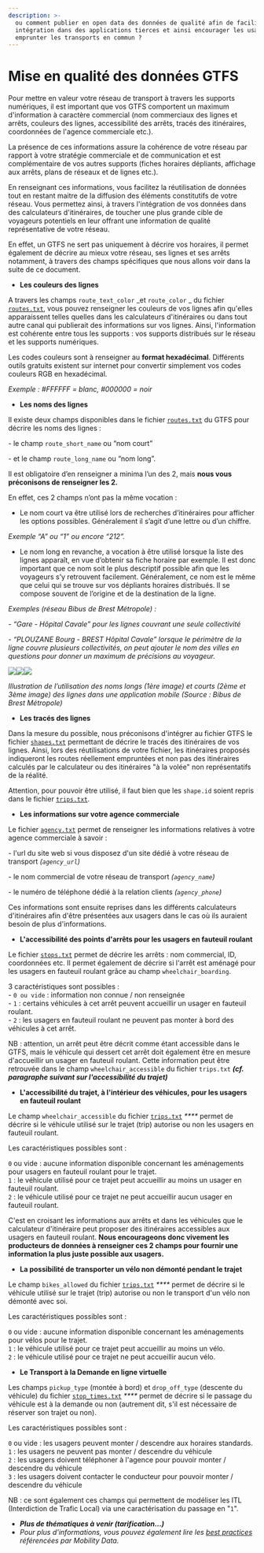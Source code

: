 ```yaml
---
description: >-
  ou comment publier en open data des données de qualité afin de faciliter leur
  intégration dans des applications tierces et ainsi encourager les usagers à
  emprunter les transports en commun ?
---
```


# Mise en qualité des données GTFS

Pour mettre en valeur votre réseau de transport à travers les supports numériques, il est important que vos GTFS comportent un maximum d'information à caractère commercial (nom commerciaux des lignes et arrêts, couleurs des lignes, accessibilité des arrêts, tracés des itinéraires, coordonnées de l'agence commerciale etc.).

La présence de ces informations assure la cohérence de votre réseau par rapport à votre stratégie commerciale et de communication et est complémentaire de vos autres supports (fiches horaires dépliants, affichage aux arrêts, plans de réseaux et de lignes etc.).&#x20;

En renseignant ces informations, vous facilitez la réutilisation de données tout en restant maitre de la diffusion des éléments constitutifs de votre réseau. Vous permettez ainsi, à travers l'intégration de vos données dans des calculateurs d'itinéraires, de toucher une plus grande cible de voyageurs potentiels en leur offrant une information de qualité représentative de votre réseau.&#x20;

En effet, un GTFS ne sert pas uniquement à décrire vos horaires, il permet également de décrire au mieux votre réseau, ses lignes et ses arrêts notamment, à travers des champs spécifiques que nous allons voir dans la suite de ce document. &#x20;

* **Les couleurs des lignes**

A travers les champs `route_text_color` _et `route_color` _ du fichier [`routes.txt`](https://developers.google.com/transit/gtfs/reference?hl=fr#routestxt), vous pouvez renseigner les couleurs de vos lignes afin qu'elles apparaissent telles quelles dans les calculateurs d'itinéraires ou dans tout autre canal qui publierait des informations sur vos lignes. Ainsi, l'information est cohérente entre tous les supports : vos supports distribués sur le réseau et les supports numériques.&#x20;

Les codes couleurs sont à renseigner au **format hexadécimal**. Différents outils gratuits existent sur internet pour convertir simplement vos codes couleurs RGB en hexadécimal. &#x20;

_Exemple : #FFFFFF = blanc, #000000 = noir_&#x20;

* **Les noms des lignes**

Il existe deux champs disponibles dans le fichier [`routes.txt`](https://developers.google.com/transit/gtfs/reference?hl=fr#routestxt) du GTFS pour décrire les noms des lignes :&#x20;

&#x20;   \- le champ `route_short_name` ou “nom court”&#x20;

&#x20;   \- et le champ `route_long_name` ou “nom long”.&#x20;

Il est obligatoire d’en renseigner a minima l’un des 2, mais **nous vous préconisons de renseigner les 2.**&#x20;

En effet, ces 2 champs n’ont pas la même vocation :

* Le nom court va être utilisé lors de recherches d’itinéraires pour afficher les options possibles. Généralement il s’agit d’une lettre ou d’un chiffre.&#x20;

_Exemple “A” ou “1” ou encore “212”._&#x20;

* Le nom long en revanche, a vocation à être utilisé lorsque la liste des lignes apparaît, en vue d’obtenir sa fiche horaire par exemple. Il est donc important que ce nom soit le plus descriptif possible afin que les voyageurs s’y retrouvent facilement. Généralement, ce nom est le même que celui qui se trouve sur vos dépliants horaires distribués. Il se compose souvent de l’origine et de la destination de la ligne.&#x20;

_Exemples (réseau Bibus de Brest Métropole) :_&#x20;

&#x20;_- “Gare - Hôpital Cavale” pour les lignes couvrant une seule collectivité_&#x20;

&#x20;_- “PLOUZANE Bourg - BREST Hôpital Cavale” lorsque le périmètre de la ligne couvre plusieurs collectivités, on peut ajouter le nom des villes en questions pour donner un maximum de précisions au voyageur._

![](https://lh5.googleusercontent.com/e3cHKkiJuF\_98Mlwwu3sYi3WtbU99jrv\_SHa6GtQ260ZhrMBGsTdbiUG1roe5a-ea7na4EZsc1JHryRVvylgczMZF7ceJYNBxCJFrx0KQNv3pxLobpW5CgXWlYZKdUU5pNcURqVXfz5hjuQerQ)![](https://lh4.googleusercontent.com/Y7WI7-z8UA8pMn2KD\_HkkP8\_Zz0CupJCKL9EK6D0bHu8dYq5hgxqHKHIev\_duVXHb6dZUeii1s2WBqyJRmZ5NQGqLGGV2vQPEi4ZELH1nVlNMKSt--Uka9RVCMlsWFmNkgrKErC5o3g19jW1fQ)![](https://lh4.googleusercontent.com/udjC7dKVQ7up0NrN4Ho\_c2RBf\_3JC8M\_GXack-7rn72bKTBGPR\_\_zsvujQ1nOXTir0lJc9hoqjU7HWf7vBkv2v90wOimI6DQH7sQEFk24Hd-9FsN37qDErx-4dzXyJpuEDCqKL-Ai5fJu3GcbA)

_Illustration de l’utilisation des noms longs (1ère image) et courts (2ème et 3ème image) des lignes dans une application mobile (Source : Bibus de Brest Métropole)_

* **Les tracés des lignes**

Dans la mesure du possible, nous préconisons d'intégrer au fichier GTFS le fichier [`shapes.txt`](https://developers.google.com/transit/gtfs/reference?hl=fr#shapestxt) permettant de décrire le tracés des itinéraires de vos lignes. Ainsi, lors des réutilisations de votre fichier, les itinéraires proposés indiqueront les routes réellement empruntées et non pas des itinéraires calculés par le calculateur ou des itinéraires "à la volée" non représentatifs de la réalité.&#x20;

Attention, pour pouvoir être utilisé, il faut bien que les `shape.id` soient repris dans le fichier  [`trips.txt`](https://developers.google.com/transit/gtfs/reference?hl=fr#tripstxt).

* **Les informations sur votre agence commerciale**

Le fichier [`agency.txt`](https://developers.google.com/transit/gtfs/reference?hl=fr#agencytxt) permet de renseigner les informations relatives à votre agence commerciale à savoir :      &#x20;

&#x20;   \- l'url du site web si vous disposez d'un site dédié à votre réseau de transport _(`agency_url`)_

&#x20;   \- le nom commercial de votre réseau de transport _(`agency_name`)_

&#x20;   \- le numéro de téléphone dédié à la relation clients _(`agency_phone`)_

Ces informations sont ensuite reprises dans les différents calculateurs d'itinéraires afin d'être présentées aux usagers dans le cas où ils auraient besoin de plus d'informations. &#x20;

* **L'accessibilité des points d'arrêts pour les usagers en fauteuil roulant**

Le fichier [`stops.txt`](https://developers.google.com/transit/gtfs/reference?hl=fr#stopstxt) permet de décrire les arrêts : nom commercial, ID, coordonnées etc. Il permet également de décrire si l'arrêt est aménagé pour les usagers en fauteuil roulant grâce au champ `wheelchair_boarding`.&#x20;

3 caractéristiques sont possibles : \
\- `0 ou vide` : information non connue / non renseignée\
\- `1` : certains véhicules à cet arrêt peuvent accueillir un usager en fauteuil roulant.\
\- `2` : les usagers en fauteuil roulant ne peuvent pas monter à bord des véhicules à cet arrêt.

NB : attention, un arrêt peut être décrit comme étant accessible dans le GTFS, mais le véhicule qui dessert cet arrêt doit également être en mesure d'accueillir un usager en fauteuil roulant. Cette information peut être retrouvée dans le champ `wheelchair_accessible` du fichier `trips.txt` _**(cf. paragraphe suivant sur l'accessibilité du trajet)**_

* **L'accessibilité du trajet, à l'intérieur des véhicules, pour les usagers en fauteuil roulant**

Le champ `wheelchair_accessible` du fichier [`trips.txt`](https://developers.google.com/transit/gtfs/reference?hl=fr#tripstxt) _****_ permet de décrire si le véhicule utilisé sur le trajet (trip) autorise ou non les usagers en fauteuil roulant.

Les caractéristiques possibles sont :&#x20;

`0` ou vide : aucune information disponible concernant les aménagements pour usagers en fauteuil roulant pour le trajet.\
`1` : le véhicule utilisé pour ce trajet peut accueillir au moins un usager en fauteuil roulant.\
`2` : le véhicule utilisé pour ce trajet ne peut accueillir aucun usager en fauteuil roulant.

C'est en croisant les informations aux arrêts et dans les véhicules que le calculateur d'itinéraire peut proposer des itinéraires accessibles aux usagers en fauteuil roulant. **Nous encourageons donc vivement les producteurs de données à renseigner ces 2 champs pour fournir une information la plus juste possible aux usagers.**

* **La possibilité de transporter un vélo non démonté pendant le trajet**

Le champ `bikes_allowed` du fichier [`trips.txt`](https://developers.google.com/transit/gtfs/reference?hl=fr#tripstxt) _****_ permet de décrire si le véhicule utilisé sur le trajet (trip) autorise ou non le transport d'un vélo non démonté avec soi.

Les caractéristiques possibles sont :

`0` ou vide : aucune information disponible concernant les aménagements pour vélos pour le trajet.\
`1` : le véhicule utilisé pour ce trajet peut accueillir au moins un vélo.\
`2` : le véhicule utilisé pour ce trajet ne peut accueillir aucun vélo.

* **Le Transport à la Demande en ligne virtuelle**

Les champs `pickup_type` (montée à bord) et `drop_off_type` (descente du véhicule) du fichier [`stop_times.txt`](https://developers.google.com/transit/gtfs/reference?hl=fr#stop\_timestxt) _****_ permet de décrire si le passage du véhicule est à la demande ou non (autrement dit, s'il est nécessaire de réserver son trajet ou non).

Les caractéristiques possibles sont :

`0` ou vide : les usagers peuvent monter / descendre aux horaires standards.\
`1` : les usagers ne peuvent pas monter / descendre  du véhicule\
`2` : les usagers doivent téléphoner à l'agence pour pouvoir monter / descendre du véhicule\
`3` : les usagers doivent contacter le conducteur pour pouvoir monter / descendre du véhicule

NB : ce sont également ces champs qui permettent de modéliser les ITL (Interdiction de Trafic Local) via une caractérisation du passage en "`1`".

* _**Plus de thématiques à venir (tarification...)**_
* _Pour plus d'informations, vous pouvez également lire les_ [_best practices_](https://gtfs.org/schedule/best-practices/) _référencées par Mobility Data._&#x20;
